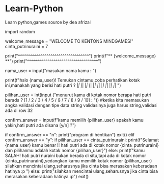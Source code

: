 # Learn-Python
Learn python,games source by dea afrizal 

import random

welcome_message = "WELCOME TO KENTONS MINDGAMES!"
cinta_putrinuraini = 7

print("^^^^^^^^^^^^^^^^^^^^^^^^^^^^^^^^^^^")
print(f"** {welcome_message} **")
print("^^^^^^^^^^^^^^^^^^^^^^^^^^^^^^^^^^^")

nama_user = input("masukan nama kamu : ")


print(f"halo {nama_user}! Temukan cintamu,coba perhatikan kotak ini,manakah yang berisi hati putri ? |_| |_| |_| |_| |_| |_| |_| |_| |_| |_| ")

pilihan_user = int(input ("menurut kamu di kotak nomor berapa hati putri berada ? [1 / 2 / 3 / 4 / 5 / 6 / 7 / 8 / 9 / 10] : ")) #ketika kita memasukan angka validasi dengan tipe data string validasinya juga harus string,validasi ada di row 32

confirm_answer = input(f"kamu memilih {pilihan_user} apakah kamu yakin,hati putri ada disana [y/n] ?")  

if confirm_answer == "n":
    print("program di hentikan")
    exit()
elif confirm_answer == "y":
    if pilihan_user == cinta_putrinuraini:
        print(f"Selamat {nama_user} kamu benar !! hati putri ada di kotak nomor {cinta_putrinuraini} dan pilihanmu adalah kotak nomor {pilihan_user}")
    else:
        print(f"kamu SALAH! hati putri nuraini bukan berada di situ,tapi ada di kotak nomor {cinta_putrinuraini},sedangkan kamu memilih kotak nomor {pilihan_user} silahkan mencintai ulang,seharusnya jika cinta bisa merasakan keberadaan hatinya :p ")
else:
    print("silahkan mencintai ulang,seharusnya jika cinta bisa merasakan keberadaan hatinya :p")
    exit()
